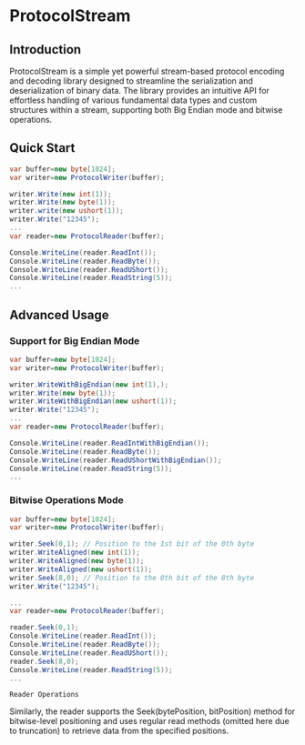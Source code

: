 # ProtocolStream

## Introduction

ProtocolStream is a simple yet powerful stream-based protocol encoding and decoding library designed to streamline the serialization and deserialization of binary data. The library provides an intuitive API for effortless handling of various fundamental data types and custom structures within a stream, supporting both Big Endian mode and bitwise operations.

## Quick Start

```csharp
var buffer=new byte[1024];
var writer=new ProtocolWriter(buffer);

writer.Write(new int(1));
writer.Write(new byte(1));
writer.write(new ushort(1));
writer.Write("12345");
...
var reader=new ProtocolReader(buffer);

Console.WriteLine(reader.ReadInt());
Console.WriteLine(reader.ReadByte());
Console.WriteLine(reader.ReadUShort());
Console.WriteLine(reader.ReadString(5));
...

```

## Advanced Usage

### Support for Big Endian Mode

```csharp
var buffer=new byte[1024];
var writer=new ProtocolWriter(buffer);

writer.WriteWithBigEndian(new int(1),);
writer.Write(new byte(1));
writer.WriteWithBigEndian(new ushort(1));
writer.Write("12345");
...
var reader=new ProtocolReader(buffer);

Console.WriteLine(reader.ReadIntWithBigEndian());
Console.WriteLine(reader.ReadByte());
Console.WriteLine(reader.ReadUShortWithBigEndian());
Console.WriteLine(reader.ReadString(5));
...

```

### Bitwise Operations Mode

```csharp
var buffer=new byte[1024];
var writer=new ProtocolWriter(buffer);

writer.Seek(0,1); // Position to the 1st bit of the 0th byte
writer.WriteAligned(new int(1));
writer.WriteAligned(new byte(1));
writer.WriteAligned(new ushort(1));
writer.Seek(8,0); // Position to the 0th bit of the 8th byte
writer.Write("12345");

...
var reader=new ProtocolReader(buffer);

reader.Seek(0,1);
Console.WriteLine(reader.ReadInt());
Console.WriteLine(reader.ReadByte());
Console.WriteLine(reader.ReadUShort());
reader.Seek(8,0);
Console.WriteLine(reader.ReadString(5));
...

```

`Reader Operations`

Similarly, the reader supports the Seek(bytePosition, bitPosition) method for bitwise-level positioning and uses regular read methods (omitted here due to truncation) to retrieve data from the specified positions.